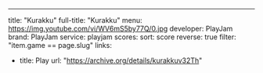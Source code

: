 ---
title: "Kurakku"
full-title: "Kurakku"
menu: https://img.youtube.com/vi/WV6mS5by77Q/0.jpg
developer: PlayJam
brand: PlayJam
service: playjam
scores:
  sort: score
  reverse: true
  filter: "item.game == page.slug"
links:
  - title: Play
    url: "https://archive.org/details/kurakkuv32Th"

